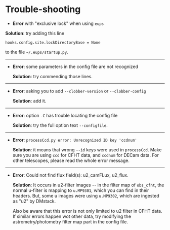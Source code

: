 # Trouble-shooting


* __Error__ with "exclusive lock" when using `eups` 

__Solution__: try adding this line
```
hooks.config.site.lockDirectoryBase = None
```
to the file `~/.eups/startup.py`.

------

* __Error__: some parameters in the config file are not recognized

  __Solution__: try commending those lines.
------

* __Error__: asking you to add `--clobber-version` or `--clobber-config`

  __Solution__: add it.
------

* __Error__: option `-C` has trouble locating the config file

  __Solution__: try the full option text `--configfile`.
------

* __Error__: `processCcd.py error: Unrecognized ID key 'ccdnum'` 

  __Solution__: it means that wrong `--id` keys were used in `processCcd`. Make sure you are using `ccd` for CFHT data, and `ccdnum` for DECam data. For other telescopes, please read the whole error message.
------

* __Error__: Could not find flux field(s): u2_camFLux, u2_flux.

  __Solution__: It occurs in u2-filter images -- in the filter map of `obs_cfht`, the normal u-filter is mapping to `u.MP9301`, which you can find in their headers. But, some u images were using `u.MP9302`, which are ingested as "u2" by DMstack. 
  
  Also be aware that this error is not only limited to u2 filter in CFHT data. If similar errors happen wot other data, try modifying the astrometry/photometry filter map part in the config file.
